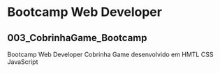 # Bootcamp Web Developer

## 003_CobrinhaGame_Bootcamp

Bootcamp Web Developer Cobrinha Game desenvolvido em HMTL CSS JavaScript 



